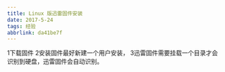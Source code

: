 ```yaml
---
title: Linux 版迅雷固件安装
date: 2017-5-24
tags: 经验
abbrlink: da41be7f
---
```

1下载固件
2安装固件最好新建一个用户安装，
3迅雷固件需要挂载一个目录才会识别到硬盘，迅雷固件会自动识别。